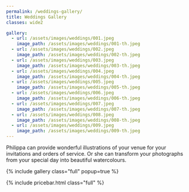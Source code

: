 ```yaml
---
permalink: /weddings-gallery/
title: Weddings Gallery
classes: wide2

gallery:
  - url: /assets/images/weddings/001.jpeg
    image_path: /assets/images/weddings/001-th.jpeg
  - url: /assets/images/weddings/002.jpeg
    image_path: /assets/images/weddings/002-th.jpeg
  - url: /assets/images/weddings/003.jpeg
    image_path: /assets/images/weddings/003-th.jpeg
  - url: /assets/images/weddings/004.jpeg
    image_path: /assets/images/weddings/004-th.jpeg
  - url: /assets/images/weddings/005.jpeg
    image_path: /assets/images/weddings/005-th.jpeg
  - url: /assets/images/weddings/006.jpeg
    image_path: /assets/images/weddings/006-th.jpeg
  - url: /assets/images/weddings/007.jpeg
    image_path: /assets/images/weddings/007-th.jpeg
  - url: /assets/images/weddings/008.jpeg
    image_path: /assets/images/weddings/008-th.jpeg
  - url: /assets/images/weddings/009.jpeg
    image_path: /assets/images/weddings/009-th.jpeg
---
```


Philippa can provide wonderful illustrations of your venue for your invitations and orders of service.
Or she can transform your photographs from your special day into beautiful watercolours.

{% include gallery class="full" popup=true %}

{% include pricebar.html class="full" %}
